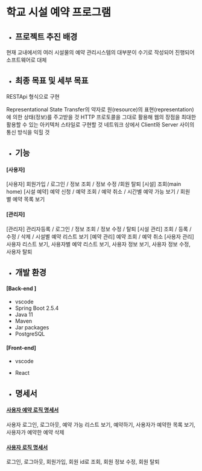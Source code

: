 # 학교 시설 예약 프로그램

- ## 프로젝트 추진 배경

현재 교내에서의 여러 시설물의 예약 관리시스템의 대부분이 수기로 작성되어 진행되어 소프트웨어로 대체



- ## 최종 목표 및 세부 목표

RESTApi 형식으로 구현

Representational State Transfer의 약자로 원(resource)의 표현(representation)에 의한 상태(정보)를 주고받을 것
HTTP 프로토콜을 그대로 활용해 웹의 장점을 최대한 활용할 수 있는 아키텍처 스타일로 구현할 것
네트워크 상에서 Client와 Server 사이의 통신 방식을 익힐 것



- ## 기능

#### [사용자]

[사용자] 회원가입 / 로그인 / 정보 조회 / 정보 수정 /회원 탈퇴 
[시설] 조회(main home)
[시설 예약] 예약 신청 / 예약 조회  / 예약 취소 / 시간별 예약 가능 보기 / 회원 별 예약 목록 보기

#### [관리자]

[관리자] 관리자등록 / 로그인 / 정보 조회 / 정보 수정 / 탈퇴
[시설 관리] 조회 / 등록 / 수정 / 삭제 / 시설별 예약 리스트 보기
[예약 관리] 예약 조회  / 예약 취소
[사용자 관리] 사용자 리스트 보기, 사용자별 예약 리스트 보기, 사용자 정보 보기, 사용자 정보 수정, 사용자 탈퇴 



- ## 개발 환경

#### [Back-end ]

- vscode
- Spring Boot 2.5.4
- Java 11
- Maven
- Jar packages
- PostgreSQL

#### [Front-end] 

- vscode
- React



- ## 명세서



#### [사용자 예약 로직 명세서](../masterd/Documents/student_booking_api.md)

사용자 로그인, 로그아웃, 예약 가능 리스트 보기, 예약하기, 사용자가 예약한 목록 보기, 사용자가 예약한 예약 삭제



#### [사용자 로직 명세서](../master/Documents/student_api.md)

로그인, 로그아웃, 회원가입, 회원 id로 조회, 회원 정보 수정, 회원 탈퇴





